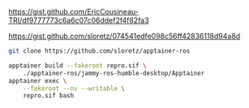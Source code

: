 https://gist.github.com/EricCousineau-TRI/df9777773c6a6c07c06ddef2f4f82fa3

https://gist.github.com/sloretz/074541edfe098c56ff42836118d94a8d

```sh
git clone https://github.com/sloretz/apptainer-ros

apptainer build --fakeroot repro.sif \
    ./apptainer-ros/jammy-ros-humble-desktop/Apptainer
apptainer exec \
    --fakeroot --nv --writable \
    repro.sif bash
```
